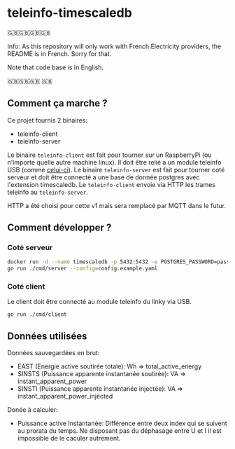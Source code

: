 # teleinfo-timescaledb

🇬🇧🇬🇧🇬🇧🇬🇧

Info: As this repository will only work with French Electricity providers, the README is in French. Sorry for that.

Note that code base is in English.

🇬🇧🇬🇧🇬🇧 🇬🇧

## Comment ça marche ?

Ce projet fournis 2 binaires:
- teleinfo-client 
- teleinfo-server

Le binaire `teleinfo-client` est fait pour tourner sur un RaspberryPi (ou n'importe quelle autre machine linux). Il doit être relié a un module teleinfo USB (comme [celui-ci](https://www.cartelectronic.fr/teleinfo-compteur-enedis/127-teleinfo-1-compteur-usb-lc.html)). 
Le binaire `teleinfo-server` est fait pour tourner coté serveur et doit être connecté a une base de donnée postgres avec l'extension timescaledb.
Le `teleinfo-client` envoie via HTTP les trames teleinfo au `teleinfo-server`.

HTTP a été choisi pour cette v1 mais sera remplacé par MQTT dans le futur.


## Comment développer ?

### Coté serveur

```bash
docker run -d --name timescaledb -p 5432:5432 -e POSTGRES_PASSWORD=password timescale/timescaledb-ha:pg14-latest
go run ./cmd/server --config=config.example.yaml
```

### Coté client

Le client doit être connecté au module teleinfo du linky via USB.
```
go run ./cmd/client
```


## Données utilisées

Données sauvegardées en brut: 

- EAST (Energie active soutirée totale): Wh => total_active_energy
- SINSTS (Puissance apparente instantanée soutirée): VA => instant_apparent_power
- SINSTI (Puissance apparente instantanée injectée): VA => instant_apparent_power_injected

Donée à calculer:

- Puissance active Instantanée: Différence entre deux index qui se suivent au prorata du temps. Ne disposant pas du déphasage entre U et I il est impossible de le caculer autrement.
